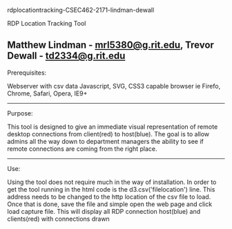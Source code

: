 rdplocationtracking-CSEC462-2171-lindman-dewall

RDP Location Tracking Tool

Matthew Lindman - mrl5380@g.rit.edu, Trevor Dewall - td2334@g.rit.edu
--------------------------------------------------

Prerequisites:

Webserver with csv data
Javascript, SVG, CSS3 capable browser ie Firefo, Chrome, Safari, Opera, IE9+

--------------------------------------------------

Purpose:

This tool is designed to give an immediate visual representation of remote desktop connections from client(red) to host(blue).
The goal is to allow admins all the way down to department managers the ability to see if remote connections are coming from the right place.

--------------------------------------------------

Use:

Using the tool does not require much in the way of installation.
In order to get the tool running in the html code is the d3.csv('filelocation') line.
This address needs to be changed to the http location of the csv file to load.
Once that is done, save the file and simple open the web page and click load capture file.
This will display all RDP connection host(blue) and clients(red) with connections drawn
